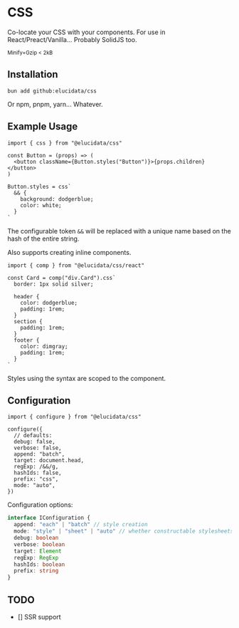 # CSS

Co-locate your CSS with your components. For use in React/Preact/Vanilla... Probably SolidJS too.

<small>Minify+Gzip < 2kB</small>

## Installation

```
bun add github:elucidata/css
```

Or npm, pnpm, yarn... Whatever.

## Example Usage

```tsx
import { css } from "@elucidata/css"

const Button = (props) => (
  <button className={Button.styles("Button")}>{props.children}</button>
)

Button.styles = css`
  && {
    background: dodgerblue;
    color: white;
  }
`
```

The configurable token `&&` will be replaced with a unique name based on the hash of the entire string.

Also supports creating inline components.

```tsx
import { comp } from "@elucidata/css/react"

const Card = comp("div.Card").css`
  border: 1px solid silver;

  header {
    color: dodgerblue;
    padding: 1rem;
  }
  section {
    padding: 1rem;
  }
  footer {
    color: dimgray;
    padding: 1rem;
  }
`
```

Styles using the syntax are scoped to the component.

## Configuration

```tsx
import { configure } from "@elucidata/css"

configure({
  // defaults:
  debug: false,
  verbose: false,
  append: "batch",
  target: document.head,
  regExp: /&&/g,
  hashIds: false,
  prefix: "css",
  mode: "auto",
})
```

Configuration options:

```ts
interface IConfiguration {
  append: "each" | "batch" // style creation
  mode: "style" | "sheet" | "auto" // whether constructable stylesheets are used
  debug: boolean
  verbose: boolean
  target: Element
  regExp: RegExp
  hashIds: boolean
  prefix: string
}
```

## TODO

- [] SSR support
